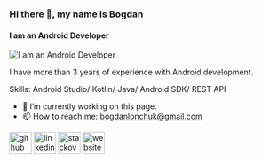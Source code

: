### Hi there 👋, my name is Bogdan
#### I am an Android Developer
![I am an Android Developer](https://media-exp1.licdn.com/dms/image/C4E16AQEhFS9UqJWB8A/profile-displaybackgroundimage-shrink_350_1400/0/1602926911423?e=1622073600&v=beta&t=9fRknggmneQoq2U1kl1J2ebFgOVBq0QJfyA4U-m51sg)

I have more than 3 years of experience with Android development.

Skills: Android Studio/ Kotlin/ Java/ Android SDK/ REST API 

- 🔭 I’m currently working on this page. 
- 📫 How to reach me: bogdanlonchuk@gmail.com 


[<img src='https://cdn.jsdelivr.net/npm/simple-icons@3.0.1/icons/github.svg' alt='github' height='40'>](https://github.com/bgdlnchk)  [<img src='https://cdn.jsdelivr.net/npm/simple-icons@3.0.1/icons/linkedin.svg' alt='linkedin' height='40'>](https://www.linkedin.com/in/https://www.linkedin.com/in/bogdan-lonchuk-aa2895177/?locale=en_US/)  [<img src='https://cdn.jsdelivr.net/npm/simple-icons@3.0.1/icons/stackoverflow.svg' alt='stackoverflow' height='40'>](https://stackoverflow.com/users/https://stackoverflow.com/users/11785652/bogdan-lonchuk)  [<img src='https://cdn.jsdelivr.net/npm/simple-icons@3.0.1/icons/icloud.svg' alt='website' height='40'>](https://androiddeveloperblogger.blogspot.com/)  

